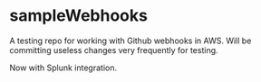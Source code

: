 # sampleWebhooks
A testing repo for working with Github webhooks in AWS.
Will be committing useless changes very frequently for testing.

Now with Splunk integration.
